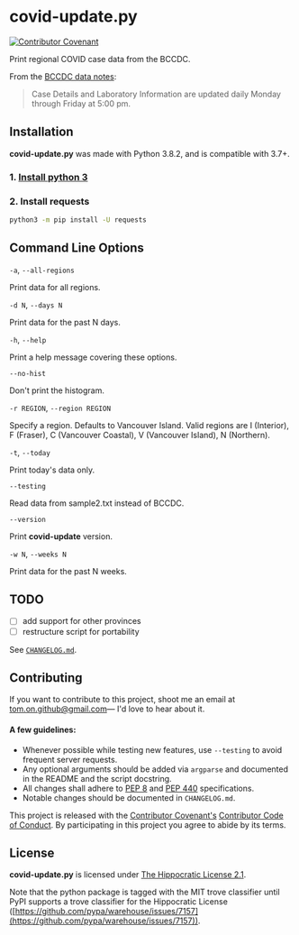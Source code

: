 # covid-update.py

[![Contributor Covenant](https://img.shields.io/badge/Contributor%20Covenant-v2.0%20adopted-ff69b4.svg)](code_of_conduct.md)


Print regional COVID case data from the BCCDC.

From the [BCCDC data notes](http://www.bccdc.ca/Health-Info-Site/Documents/BC_COVID-19_Disclaimer_Data_Notes.pdf):
>Case Details and Laboratory Information are updated daily Monday through Friday at 5:00 pm.

## Installation

**covid-update.py** was made with Python 3.8.2, and is compatible with 3.7+. 

### 1. [Install python 3](https://installpython3.com/)

### 2. Install requests

```bash
python3 -m pip install -U requests
```

## Command Line Options

`-a`, `--all-regions`

Print data for all regions.

`-d N`, `--days N`

Print data for the past N days.

`-h`, `--help`

Print a help message covering these options.

`--no-hist`

Don't print the histogram.

`-r REGION`, `--region REGION`

Specify a region. Defaults to Vancouver Island. Valid regions are I (Interior), F (Fraser), C (Vancouver Coastal), V (Vancouver Island), N (Northern).

`-t`, `--today`

Print today's data only.

`--testing`

Read data from sample2.txt instead of BCCDC.

`--version`

Print **covid-update** version.

`-w N`, `--weeks N`

Print data for the past N weeks.

## TODO
- [ ] add support for other provinces
- [ ] restructure script for portability

See [`CHANGELOG.md`](/CHANGELOG.md).

## Contributing

If you want to contribute to this project, shoot me an email at tom.on.github@gmail.com— I'd love to hear about it.

#### A few guidelines:
* Whenever possible while testing new features, use `--testing` to avoid frequent server requests.
* Any optional arguments should be added via `argparse` and documented in the README and the script docstring.
* All changes shall adhere to [PEP 8](https://www.python.org/dev/peps/pep-0008/) and [PEP 440](https://www.python.org/dev/peps/pep-0440/) specifications.
* Notable changes should be documented in `CHANGELOG.md`.

This project is released with the [Contributor Covenant's](https://www.contributor-covenant.org/) [Contributor Code of Conduct](/CODE_OF_CONDUCT.md). By participating in this project you agree to abide by its terms.

## License
**covid-update.py** is licensed under [The Hippocratic License 2.1](https://firstdonoharm.dev/).

Note that the python package is tagged with the MIT trove classifier until PyPI 
supports a trove classifier for the Hippocratic License
([https://github.com/pypa/warehouse/issues/7157](https://github.com/pypa/warehouse/issues/7157)).
